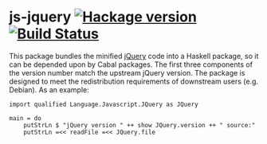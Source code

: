 # js-jquery [![Hackage version](https://img.shields.io/hackage/v/js-jquery.svg?style=flat)](http://hackage.haskell.org/package/js-jquery) [![Build Status](http://img.shields.io/travis/ndmitchell/js-jquery.svg?style=flat)](https://travis-ci.org/ndmitchell/js-jquery)

This package bundles the minified [jQuery](http://jquery.com/) code into a Haskell package,
so it can be depended upon by Cabal packages. The first three components of
the version number match the upstream jQuery version. The package is designed
to meet the redistribution requirements of downstream users (e.g. Debian).
As an example:

    import qualified Language.Javascript.JQuery as JQuery

    main = do
        putStrLn $ "jQuery version " ++ show JQuery.version ++ " source:"
        putStrLn =<< readFile =<< JQuery.file
